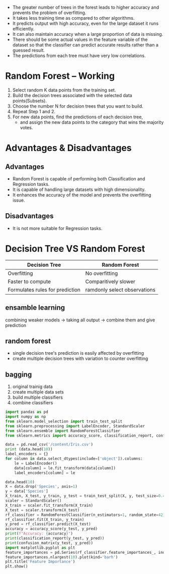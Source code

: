 - The greater number of trees in the forest leads to higher accuracy and prevents the problem of overfitting.
- It takes less training time as compared to other algorithms.
- It predicts output with high accuracy, even for the large dataset it runs efficiently.
- It can also maintain accuracy when a large proportion of data is missing.
- There should be some actual values in the feature variable of the dataset so that the classifier can predict accurate results rather than a guessed result.
- The predictions from each tree must have very low correlations.

# Random Forest – Working
1. Select random K data points from the training set.
2. Build the decision trees associated with the selected data points(Subsets).
3. Choose the number N for decision trees that you want to build.
4. Repeat Step 1 and 2.
5. For new data points, find the predictions of each decision tree,
    - and assign the new data points to the category that wins the majority votes.

# Advantages & Disadvantages
## Advantages
- Random Forest is capable of performing both Classification and Regression tasks.
- It is capable of handling large datasets with high dimensionality.
- It enhances the accuracy of the model and prevents the overfitting issue.

## Disadvantages
- It is not more suitable for Regression tasks.


# Decision Tree VS Random Forest

|Decision Tree|Random Forest|
|-|-|
|Overfitting|No overfitting|
|Faster to compute|Comparitively slower|
|Formulates rules for prediction|ramdonly select observations|


ensamble learning
---
combining weaker models -> taking all output -> combine them and give prediction

random forest
---
- single decision tree's prediction is easily affected by overfitting
- create multiple decision trees with variation to counter overfitting


bagging
---
1. original trainig data
2. create multiple data sets
3. build multiple classifiers
4. combine classifiers

```python
import pandas as pd
import numpy as np
from sklearn.model_selection import train_test_split
from sklearn.preprocessing import LabelEncoder, StandardScaler
from sklearn.ensemble import RandomForestClassifier
from sklearn.metrics import accuracy_score, classification_report, confusion_matrix

data = pd.read_csv('/content/Iris.csv')
print (data.head(10))
label_encoders = {}
for column in data.select_dtypes(include=['object']).columns:
    le = LabelEncoder()
    data[column] = le.fit_transform(data[column])
    label_encoders[column] = le

data.head(10)
X = data.drop('Species', axis=1)
y = data['Species']
X_train, X_test, y_train, y_test = train_test_split(X, y, test_size=0.4, random_state=42)
scaler = StandardScaler()
X_train = scaler.fit_transform(X_train)
X_test = scaler.transform(X_test)
rf_classifier = RandomForestClassifier(n_estimators=1, random_state=42)
rf_classifier.fit(X_train, y_train)
y_pred = rf_classifier.predict(X_test)
accuracy = accuracy_score(y_test, y_pred)
print(f"Accuracy: {accuracy}")
print(classification_report(y_test, y_pred))
print(confusion_matrix(y_test, y_pred))
import matplotlib.pyplot as plt
feature_importances = pd.Series(rf_classifier.feature_importances_, index=X.columns)
feature_importances.nlargest(10).plot(kind='barh')
plt.title('Feature Importance')
plt.show()
```
